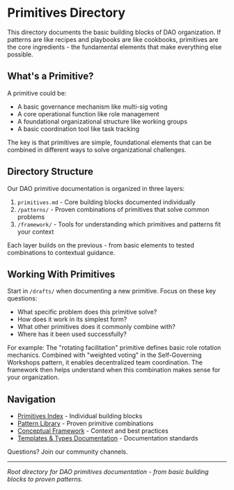 # Primitives Directory

This directory documents the basic building blocks of DAO organization. If patterns are like recipes and playbooks are like cookbooks, primitives are the core ingredients - the fundamental elements that make everything else possible.

## What's a Primitive?

A primitive could be:
- A basic governance mechanism like multi-sig voting
- A core operational function like role management  
- A foundational organizational structure like working groups
- A basic coordination tool like task tracking

The key is that primitives are simple, foundational elements that can be combined in different ways to solve organizational challenges.

## Directory Structure 

Our DAO primitive documentation is organized in three layers:

1. `primitives.md` - Core building blocks documented individually
2. `/patterns/` - Proven combinations of primitives that solve common problems
3. `/framework/` - Tools for understanding which primitives and patterns fit your context

Each layer builds on the previous - from basic elements to tested combinations to contextual guidance.

## Working With Primitives 

Start in `/drafts/` when documenting a new primitive. Focus on these key questions:
- What specific problem does this primitive solve?
- How does it work in its simplest form?
- What other primitives does it commonly combine with?
- Where has it been used successfully?

For example: The "rotating facilitation" primitive defines basic role rotation mechanics. Combined with "weighted voting" in the Self-Governing Workshops pattern, it enables decentralized team coordination. The framework then helps understand when this combination makes sense for your organization.

## Navigation

- [Primitives Index](notes/primitives/primitives.md) - Individual building blocks
- [Pattern Library](notes/patterns/readme.md) - Proven primitive combinations
- [Conceptual Framework](notes/primitives/framework/readme.md) - Context and best practices
- [Templates & Types Documentation](/tools/readme.md) - Documentation standards

Questions? Join our community channels.

---

*Root directory for DAO primitives documentation - from basic building blocks to proven patterns.*